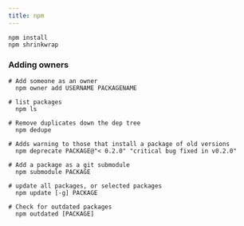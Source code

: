 ```yaml
---
title: npm
---
```


    npm install
    npm shrinkwrap

### Adding owners

    # Add someone as an owner
      npm owner add USERNAME PACKAGENAME

    # list packages
      npm ls

    # Remove duplicates down the dep tree
      npm dedupe

    # Adds warning to those that install a package of old versions
      npm deprecate PACKAGE@"< 0.2.0" "critical bug fixed in v0.2.0"

    # Add a package as a git submodule
      npm submodule PACKAGE

    # update all packages, or selected packages
      npm update [-g] PACKAGE

    # Check for outdated packages
      npm outdated [PACKAGE]
